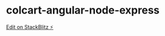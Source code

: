 # colcart-angular-node-express

[Edit on StackBlitz ⚡️](https://stackblitz.com/edit/colcart-angular-node-express)